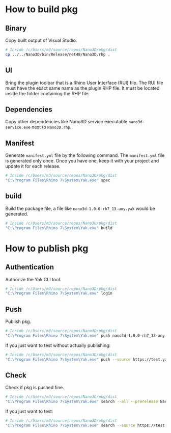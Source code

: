 # How to build pkg

## Binary

Copy built output of Visual Studio.

```bash
# Inside /c/Users/m3/source/repos/Nano3D/pkg/dist
cp ../../Nano3D/bin/Release/net48/Nano3D.rhp .
```

## UI

Bring the plugin toolbar that is a Rhino User Interface (RUI) file. The RUI file must have the exact same name as the plugin RHP file. It must be located inside the folder containing the RHP file.

## Dependencies

Copy other dependencies like Nano3D service executable `nano3d-service.exe` next to `Nano3D.rhp`.

## Manifest

Generate `manifest.yml` file by the following command. The `manifest.yml` file is generated only once. Once you have one, keep it with your project and update it for each release.

```bash
# Inside /c/Users/m3/source/repos/Nano3D/pkg/dist
"C:\Program Files\Rhino 7\System\Yak.exe" spec
```

## build

Build the package file, a file like `nano3d-1.0.0-rh7_13-any.yak` would be generated.

```bash
# Inside /c/Users/m3/source/repos/Nano3D/pkg/dist
"C:\Program Files\Rhino 7\System\Yak.exe" build
```

# How to publish pkg

## Authentication

Authorize the Yak CLI tool.

```bash
# Inside /c/Users/m3/source/repos/Nano3D/pkg/dist
"C:\Program Files\Rhino 7\System\Yak.exe" login
```

## Push

Publish pkg.

```bash
# Inside /c/Users/m3/source/repos/Nano3D/pkg/dist
"C:\Program Files\Rhino 7\System\Yak.exe" push nano3d-1.0.0-rh7_13-any.yak
```

If you just want to test without actually publishing:

```bash
# Inside /c/Users/m3/source/repos/Nano3D/pkg/dist
"C:\Program Files\Rhino 7\System\Yak.exe" push --source https://test.yak.rhino3d.com nano3d-1.0.0-rh7_13-any.yak
```

## Check

Check if pkg is pushed fine.

```bash
# Inside /c/Users/m3/source/repos/Nano3D/pkg/dist
"C:\Program Files\Rhino 7\System\Yak.exe" search --all --prerelease Nano3D
```

If you just want to test:

```bash
# Inside /c/Users/m3/source/repos/Nano3D/pkg/dist
"C:\Program Files\Rhino 7\System\Yak.exe" search --source https://test.yak.rhino3d.com --all --prerelease Nano3D
```

